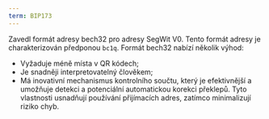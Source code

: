 ```yaml
---
term: BIP173
---
```


Zavedl formát adresy bech32 pro adresy SegWit V0. Tento formát adresy je charakterizován předponou `bc1q`. Formát bech32 nabízí několik výhod:
* Vyžaduje méně místa v QR kódech;
* Je snadněji interpretovatelný člověkem;
* Má inovativní mechanismus kontrolního součtu, který je efektivnější a umožňuje detekci a potenciální automatickou korekci překlepů.
Tyto vlastnosti usnadňují používání přijímacích adres, zatímco minimalizují riziko chyb.